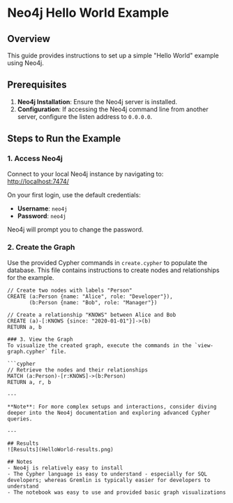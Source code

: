 # Neo4j Hello World Example

## Overview
This guide provides instructions to set up a simple "Hello World" example using Neo4j.

## Prerequisites
1. **Neo4j Installation**: Ensure the Neo4j server is installed.
2. **Configuration**: If accessing the Neo4j command line from another server, configure the listen address to `0.0.0.0`.

## Steps to Run the Example

### 1. Access Neo4j
Connect to your local Neo4j instance by navigating to:  
[http://localhost:7474/](http://localhost:7474/)

On your first login, use the default credentials:
- **Username**: `neo4j`
- **Password**: `neo4j`

Neo4j will prompt you to change the password.

### 2. Create the Graph
Use the provided Cypher commands in `create.cypher` to populate the database. This file contains instructions to create nodes and relationships for the example.

```cypher
// Create two nodes with labels "Person"
CREATE (a:Person {name: "Alice", role: "Developer"}),
       (b:Person {name: "Bob", role: "Manager"})

// Create a relationship "KNOWS" between Alice and Bob
CREATE (a)-[:KNOWS {since: "2020-01-01"}]->(b)
RETURN a, b

### 3. View the Graph
To visualize the created graph, execute the commands in the `view-graph.cypher` file.

```cypher
// Retrieve the nodes and their relationships
MATCH (a:Person)-[r:KNOWS]->(b:Person)
RETURN a, r, b

---

**Note**: For more complex setups and interactions, consider diving deeper into the Neo4j documentation and exploring advanced Cypher queries.

---

## Results
![Results](HelloWorld-results.png)

## Notes
- Neo4j is relatively easy to install
- The Cypher language is easy to understand - especially for SQL developers; whereas Gremlin is typically easier for developers to understand
- The notebook was easy to use and provided basic graph visualizations
